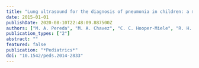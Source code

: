 ```yaml
---
title: "Lung ultrasound for the diagnosis of pneumonia in children: a meta-analysis"
date: 2015-01-01
publishDate: 2020-08-10T22:48:09.887500Z
authors: ["M. A. Pereda", "M. A. Chavez", "C. C. Hooper-Miele", "R. H. Gilman", "M. C. Steinhoff", "L. E. Ellington", "M. Gross", "C. Price", "J. M. Tielsch", "W. Checkley"]
publication_types: ["2"]
abstract: ""
featured: false
publication: "*Pediatrics*"
doi: "10.1542/peds.2014-2833"
---
```


